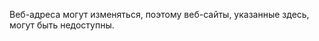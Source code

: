 <Token xmlns:xlink="http://www.w3.org/1999/xlink">Веб-адреса могут изменяться, поэтому веб-сайты, указанные здесь, могут быть недоступны.</Token>

<!--HONumber=Jun16_HO4-->


